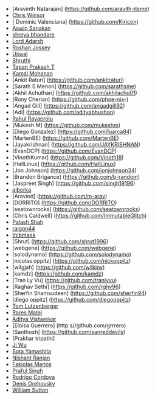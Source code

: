 - [Aravinth Natarajan] (https://github.com/aravith-itsme)
- [Chris Winsor](https://github.com/cwinsor)
- [ Dominic Valenciana] (https://github.com/Kiricon)
- [Aswin Sanakan](https://github.com/aswinsanakan)
- [ shreya bhandare ]( https://github.com/shreab373 )
- [ Lord Adarsh ]( https://github.com/adarsh-why )
- [ Roshan Jossey ]( https://github.com/Roshanjossey )
- [Ujjwal](https://github.com/uforujjwal)
- [Shruthi](https://github.com/lakshmishruthi)
- [Tapan Prakash T](https://github.com/tapanprakasht)
- [Kamal Mohanan](https://github.com/kmlmhnn)
- [Ankit Raturi] (https://github.com/ankitraturi)
- [Sarath S Menon] (https://github.com/sarathsme)
- [Akhil Achuthan] (https://github.com/akhilachu01)
- [Rony Cherian] (https://github.com/phoe-nix-)
- [Angad Gill] (https://github.com/angadgill92)
- [Adi] (https://github.com/adityabhushan)
- [Rahul Rayaprolu](https://github.com/rahulr91)
- [Mukesh M] (https://github.com/mukeshm)
- [Diego Gonzalez] (https://github.com/luarca84)
- [MartenBE] (https://github.com/MartenBE)
- [Jayakrishnan] (https://github.com/JAYKRISHNAN)
- [EvanDCP] (https://github.com/EvanDCP)
- [VinothKumar] (https://github.com/Vinoth18)
- [HallLinux] (https://github.com/HallLinux)
- [Jon Johnson] (https://github.com/jonjohnson34)
- [Brandon Brigance] (https://github.com/b-random)
- [Jaspreet Singh] (https://github.com/singh19196)
- [ ajborka ]( https://www.github.com/ajborka )
- [Aravind] (https://github.com/m-arav)
- [DORRITO] (https://github.com/DORRITO)
- [seatownrocks] (https://github.com/seatownrocks)
- [Chris Caldwell] (https://github.com/ImmutableGlitch)
- [Palash Shah](https://github.com/palashshah)
- [raigon44](https://github.com/raigon44/)
- [thibmaek](https://github.com/thibmaek)
- [Shrut] (https://github.com/shrut1996)
- [webgene] (https://github.com/webgene)
- [solodynamo] (https://github.com/solodynamo)
- [nicolas oppitz] (https://github.com/nickoppitz)
- [wilgjah] (https://github.com/wilkinv)
- [kamdz] (https://github.com/kamdz)
- [Tran Ly Vu] (https://github.com/tranlyvu)
- [Raghav Sethi] (https://github.com/rghv96)
- [Sherfin Shamsudeen] (https://github.com/sherfin94)
- [diego oppitz] (https://github.com/diegooppitz)
- [Tom Lutzenberger](https://github.com/tomlutzenberger)
- [Rares Matei](https://github.com/rarmatei)
- [Aditya Vishwekar](https://github.com/adityavishwekar)
- [Eloisa Guerrero] (http:s//github.com/grrrero)
- [Santhosh] (https://github.com/sanreddevils)
- [Prakhar tripathi]
- [Ji Wu](https://github.com/j1wu)
- [Sota Yamashita](https://github.com/sotayamashita)
- [Nishant Ranjan](https://github.com/darkfist)
- [Fakiolas Marios](https://github.com/fakiolinho)
- [Praful Singh](https://github.com/prafulSingh)
- [Rodrigo Cordova](https://github.com/Thrasheristico)
- [Denis Orehovsky](https://github.com/apirobot)
- [William Sutton](https://github.com/suttonwilliamd)